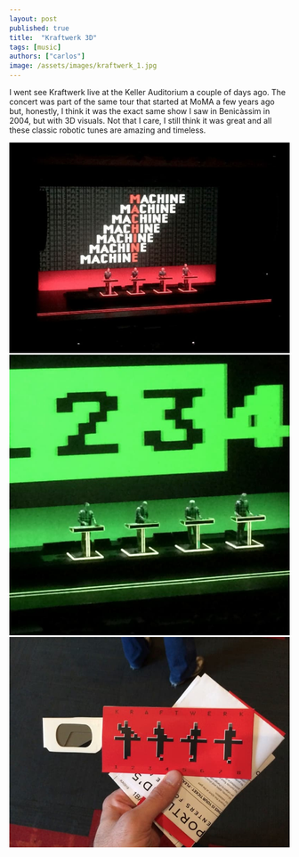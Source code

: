 ```yaml
---
layout: post
published: true
title:  "Kraftwerk 3D"
tags: [music]
authors: ["carlos"]
image: /assets/images/kraftwerk_1.jpg
---
```


I went see Kraftwerk live at the Keller Auditorium a couple of days ago. The concert was part of the same tour that started at MoMA a few years ago but, honestly, I think it was the exact same show I saw in Benicàssim in 2004, but with 3D visuals. Not that I care, I still think it was great and all these classic robotic tunes are amazing and timeless.

<!--more-->
![kraftwerk 3d](/assets/images/kraftwerk_2.jpg)
![kraftwerk 3d](/assets/images/kraftwerk_3.jpg)
![kraftwerk 3d](/assets/images/kraftwerk_4.jpg)
